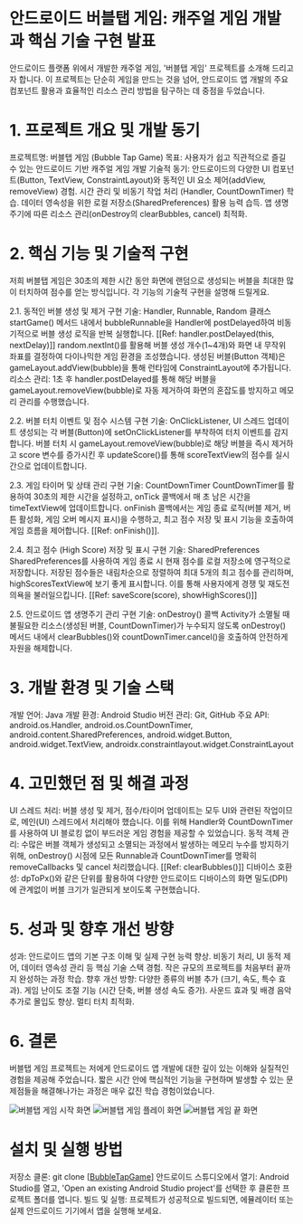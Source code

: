 # 안드로이드 버블탭 게임: 캐주얼 게임 개발과 핵심 기술 구현 발표 
안드로이드 플랫폼 위에서 개발한 캐주얼 게임, '버블탭 게임' 프로젝트를 소개해 드리고자 합니다. 이 프로젝트는 단순히 게임을 만드는 것을 넘어, 안드로이드 앱 개발의 주요 컴포넌트 활용과 효율적인 리소스 관리 방법을 탐구하는 데 중점을 두었습니다.

# 1. 프로젝트 개요 및 개발 동기
프로젝트명: 버블탭 게임 (Bubble Tap Game)
목표: 사용자가 쉽고 직관적으로 즐길 수 있는 안드로이드 기반 캐주얼 게임 개발
기술적 동기:
안드로이드의 다양한 UI 컴포넌트(Button, TextView, ConstraintLayout)와 동적인 UI 요소 제어(addView, removeView) 경험.
시간 관리 및 비동기 작업 처리 (Handler, CountDownTimer) 학습.
데이터 영속성을 위한 로컬 저장소(SharedPreferences) 활용 능력 습득.
앱 생명주기에 따른 리소스 관리(onDestroy의 clearBubbles, cancel) 최적화.

# 2. 핵심 기능 및 기술적 구현
저희 버블탭 게임은 30초의 제한 시간 동안 화면에 랜덤으로 생성되는 버블을 최대한 많이 터치하여 점수를 얻는 방식입니다. 각 기능의 기술적 구현을 설명해 드릴게요.

2.1. 동적인 버블 생성 및 제거
구현 기술: Handler, Runnable, Random 클래스
startGame() 메서드 내에서 bubbleRunnable을 Handler에 postDelayed하여 비동기적으로 버블 생성 로직을 반복 실행합니다. [[Ref: handler.postDelayed(this, nextDelay)]]
random.nextInt()를 활용해 버블 생성 개수(1~4개)와 화면 내 무작위 좌표를 결정하여 다이나믹한 게임 환경을 조성했습니다.
생성된 버블(Button 객체)은 gameLayout.addView(bubble)을 통해 런타임에 ConstraintLayout에 추가됩니다.
리소스 관리: 1초 후 handler.postDelayed를 통해 해당 버블을 gameLayout.removeView(bubble)로 자동 제거하여 화면의 혼잡도를 방지하고 메모리 관리를 수행했습니다.

2.2. 버블 터치 이벤트 및 점수 시스템
구현 기술: OnClickListener, UI 스레드 업데이트
생성되는 각 버블(Button)에 setOnClickListener를 부착하여 터치 이벤트를 감지합니다.
버블 터치 시 gameLayout.removeView(bubble)로 해당 버블을 즉시 제거하고 score 변수를 증가시킨 후 updateScore()를 통해 scoreTextView의 점수를 실시간으로 업데이트합니다.

2.3. 게임 타이머 및 상태 관리
구현 기술: CountDownTimer
CountDownTimer를 활용하여 30초의 제한 시간을 설정하고, onTick 콜백에서 매 초 남은 시간을 timeTextView에 업데이트합니다.
onFinish 콜백에서는 게임 종료 로직(버블 제거, 버튼 활성화, 게임 오버 메시지 표시)을 수행하고, 최고 점수 저장 및 표시 기능을 호출하여 게임 흐름을 제어합니다. [[Ref: onFinish()]].

2.4. 최고 점수 (High Score) 저장 및 표시
구현 기술: SharedPreferences
SharedPreferences를 사용하여 게임 종료 시 현재 점수를 로컬 저장소에 영구적으로 저장합니다.
저장된 점수들은 내림차순으로 정렬하여 최대 5개의 최고 점수를 관리하며, highScoresTextView에 보기 좋게 표시합니다. 이를 통해 사용자에게 경쟁 및 재도전 의욕을 불러일으킵니다. [[Ref: saveScore(score), showHighScores()]]

2.5. 안드로이드 앱 생명주기 관리
구현 기술: onDestroy() 콜백
Activity가 소멸될 때 불필요한 리소스(생성된 버블, CountDownTimer)가 누수되지 않도록 onDestroy() 메서드 내에서 clearBubbles()와 countDownTimer.cancel()을 호출하여 안전하게 자원을 해제합니다.

# 3. 개발 환경 및 기술 스택
개발 언어: Java
개발 환경: Android Studio
버전 관리: Git, GitHub
주요 API: android.os.Handler, android.os.CountDownTimer, android.content.SharedPreferences, android.widget.Button, android.widget.TextView, androidx.constraintlayout.widget.ConstraintLayout

# 4. 고민했던 점 및 해결 과정
UI 스레드 처리: 버블 생성 및 제거, 점수/타이머 업데이트는 모두 UI와 관련된 작업이므로, 메인(UI) 스레드에서 처리해야 했습니다. 이를 위해 Handler와 CountDownTimer를 사용하여 UI 블로킹 없이 부드러운 게임 경험을 제공할 수 있었습니다.
동적 객체 관리: 수많은 버블 객체가 생성되고 소멸되는 과정에서 발생하는 메모리 누수를 방지하기 위해, onDestroy() 시점에 모든 Runnable과 CountDownTimer를 명확히 removeCallbacks 및 cancel 처리했습니다. [[Ref: clearBubbles()]]
디바이스 호환성: dpToPx()와 같은 단위를 활용하여 다양한 안드로이드 디바이스의 화면 밀도(DPI)에 관계없이 버블 크기가 일관되게 보이도록 구현했습니다.

# 5. 성과 및 향후 개선 방향
성과:
안드로이드 앱의 기본 구조 이해 및 실제 구현 능력 향상.
비동기 처리, UI 동적 제어, 데이터 영속성 관리 등 핵심 기술 스택 경험.
작은 규모의 프로젝트를 처음부터 끝까지 완성하는 과정 학습.
향후 개선 방향:
다양한 종류의 버블 추가 (크기, 속도, 특수 효과).
게임 난이도 조절 기능 (시간 단축, 버블 생성 속도 증가).
사운드 효과 및 배경 음악 추가로 몰입도 향상.
멀티 터치 최적화.

# 6. 결론
버블탭 게임 프로젝트는 저에게 안드로이드 앱 개발에 대한 깊이 있는 이해와 실질적인 경험을 제공해 주었습니다. 짧은 시간 안에 핵심적인 기능을 구현하며 발생할 수 있는 문제점들을 해결해나가는 과정은 매우 값진 학습 경험이었습니다.

![버블탭 게임 시작 화면 ](BubbleTapGame/Image/Start.png "버블탭 게임 시작 화면")
![버블탭 게임 플레이 화면 ](BubbleTapGame/Image/Play.png "버블탭 게임 플레이 화면")
![버블탭 게임 끝 화면 ](BubbleTapGame/Image/End.png " 게임 끝 화면")

# 설치 및 실행 방법
저장소 클론:
git clone [[BubbleTapGame](https://github.com/MaINoo999/ON-Device_Object-Oriented-Programming/tree/db9c74758c530a6808468430c8976d908bf60657/BubbleTapGame)]
안드로이드 스튜디오에서 열기:
Android Studio를 열고, 'Open an existing Android Studio project'를 선택한 후 클론한 프로젝트 폴더를 엽니다.
빌드 및 실행:
프로젝트가 성공적으로 빌드되면, 에뮬레이터 또는 실제 안드로이드 기기에서 앱을 실행해 보세요.
